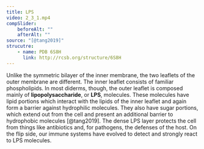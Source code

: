 ```yaml
---
title: LPS
video: 2_3_1.mp4
compSlider:
    beforeAlt: ""
    afterAlt: ""
source: "[@tang2019]"
strucutre:
    - name: PDB 6S8H
      link: http://rcsb.org/structure/6S8H
---
```

Unlike the symmetric bilayer of the inner membrane, the two leaflets of the outer membrane are different. The inner leaflet consists of familiar phospholipids. In most diderms, though, the outer leaflet is composed mainly of **lipopolysaccharide**, or **LPS**, molecules. These molecules have lipid portions which interact with the lipids of the inner leaflet and again form a barrier against hydrophilic molecules. They also have sugar portions, which extend out from the cell and present an additional barrier to hydrophobic molecules [@tang2019]. The dense LPS layer protects the cell from things like antibiotics and, for pathogens, the defenses of the host. On the flip side, our immune systems have evolved to detect and strongly react to LPS molecules.

